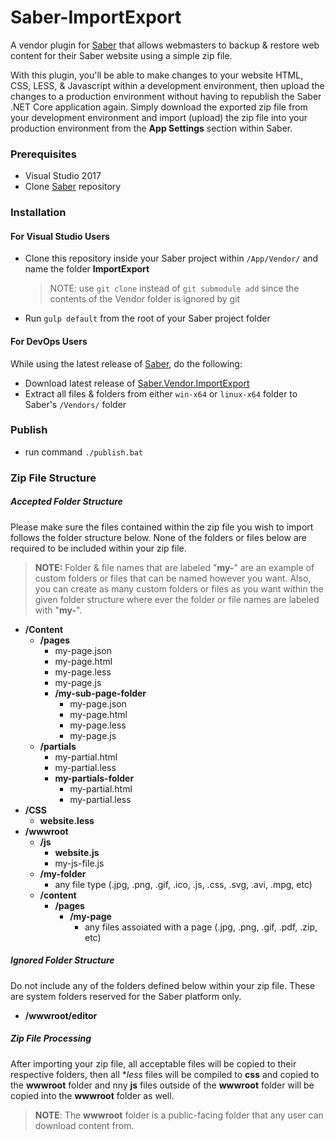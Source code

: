 # Saber-ImportExport
A vendor plugin for [Saber](https://github.com/Datasilk/Saber) that allows webmasters to backup & restore web content for their Saber website using a simple zip file. 

With this plugin, you'll be able to make changes to your website HTML, CSS, LESS, & Javascript within a development environment, then upload the changes to a production environment without having to republish the Saber .NET Core application again. Simply download the exported zip file from your development environment and import (upload) the zip file into your production environment from the **App Settings** section within Saber.

### Prerequisites
* Visual Studio 2017
* Clone [Saber](https://github.com/Datasilk/Saber) repository

### Installation
#### For Visual Studio Users
* Clone this repository inside your Saber project within `/App/Vendor/` and name the folder **ImportExport**
	> NOTE: use `git clone` instead of `git submodule add` since the contents of the Vendor folder is ignored by git
* Run `gulp default` from the root of your Saber project folder

#### For DevOps Users
While using the latest release of [Saber](https://github.com/Datasilk/Saber/releases), do the following:
* Download latest release of [Saber.Vendor.ImportExport](https://github.com/Datasilk/Saber-ImportExport/releases)
* Extract all files & folders from either `win-x64` or `linux-x64` folder to Saber's `/Vendors/` folder


### Publish
* run command `./publish.bat`

### Zip File Structure
##### Accepted Folder Structure
Please make sure the files contained within the zip file you wish to import follows the folder structure below. None of the folders or files below are required to be included within your zip file.

> **NOTE:** Folder & file names that are labeled "**my-**" are an example of custom folders or files that can be named however you want. Also, you can create as many custom folders or files as you want within the given folder structure where ever the folder or file names are labeled with "**my-**".

* **/Content**
  * **/pages**
    * my-page.json
    * my-page.html
    * my-page.less
    * my-page.js
    * **/my-sub-page-folder**
      * my-page.json
      * my-page.html
      * my-page.less
      * my-page.js
  * **/partials**
    * my-partial.html
    * my-partial.less
    * **my-partials-folder**
      * my-partial.html
      * my-partial.less
* **/CSS**
  * **website.less**
* **/wwwroot**
  * **/js**
    * **website.js**
    * my-js-file.js
  * **/my-folder**
    * any file type (.jpg, .png, .gif, .ico, .js, .css, .svg, .avi, .mpg, etc)
  * **/content**
    * **/pages**
      * **/my-page**
        * any files assoiated with a page  (.jpg, .png, .gif, .pdf, .zip, etc)

##### Ignored Folder Structure
Do not include any of the folders defined below within your zip file. These are system folders reserved for the Saber platform only.
* **/wwwroot/editor**

##### Zip File Processing
After importing your zip file, all acceptable files will be copied to their respective folders, then all **less* files will be compiled to **css** and copied to the **wwwroot** folder and nny **js** files outside of the **wwwroot** folder will be copied into the **wwwroot** folder as well.

> **NOTE**: The **wwwroot** folder is a public-facing folder that any user can download content from.